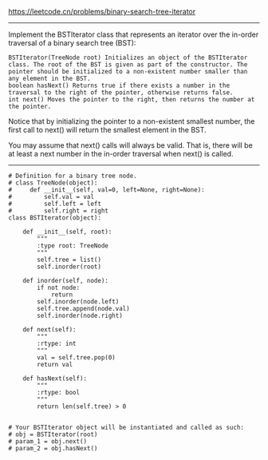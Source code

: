 https://leetcode.cn/problems/binary-search-tree-iterator
***
Implement the BSTIterator class that represents an iterator over the in-order traversal of a binary search tree (BST):
```
BSTIterator(TreeNode root) Initializes an object of the BSTIterator class. The root of the BST is given as part of the constructor. The pointer should be initialized to a non-existent number smaller than any element in the BST.
boolean hasNext() Returns true if there exists a number in the traversal to the right of the pointer, otherwise returns false.
int next() Moves the pointer to the right, then returns the number at the pointer.
```
Notice that by initializing the pointer to a non-existent smallest number, the first call to next() will return the smallest element in the BST.

You may assume that next() calls will always be valid. That is, there will be at least a next number in the in-order traversal when next() is called.
***
```
# Definition for a binary tree node.
# class TreeNode(object):
#     def __init__(self, val=0, left=None, right=None):
#         self.val = val
#         self.left = left
#         self.right = right
class BSTIterator(object):

    def __init__(self, root):
        """
        :type root: TreeNode
        """
        self.tree = list()
        self.inorder(root)

    def inorder(self, node):
        if not node:
            return
        self.inorder(node.left)
        self.tree.append(node.val)
        self.inorder(node.right)

    def next(self):
        """
        :rtype: int
        """
        val = self.tree.pop(0)
        return val

    def hasNext(self):
        """
        :rtype: bool
        """
        return len(self.tree) > 0


# Your BSTIterator object will be instantiated and called as such:
# obj = BSTIterator(root)
# param_1 = obj.next()
# param_2 = obj.hasNext()
